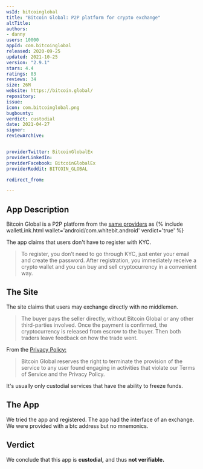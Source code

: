 ```yaml
---
wsId: bitcoinglobal
title: "Bitcoin Global: P2P platform for crypto exchange"
altTitle: 
authors:
- danny
users: 10000
appId: com.bitcoinglobal
released: 2020-09-25
updated: 2021-10-25
version: "2.9.1"
stars: 4.4
ratings: 83
reviews: 34
size: 26M
website: https://bitcoin.global/
repository: 
issue: 
icon: com.bitcoinglobal.png
bugbounty: 
verdict: custodial
date: 2021-04-27
signer: 
reviewArchive:


providerTwitter: BitcoinGlobalEx
providerLinkedIn: 
providerFacebook: BitcoinGlobalEx
providerReddit: BITCOIN_GLOBAL

redirect_from:

---
```



## App Description

Bitcoin Global is a P2P platform from the [same providers](https://whitebit.com/bitcoin-global) as {% include walletLink.html wallet='android/com.whitebit.android' verdict='true' %}

The app claims that users don't have to register with KYC. 

> To register, you don’t need to go through KYC, just enter your email and create the password. After registration, you immediately receive a crypto wallet and you can buy and sell cryptocurrency in a convenient way.

## The Site

The site claims that users may exchange directly with no middlemen.

> The buyer pays the seller directly, without Bitcoin Global or any other third-parties involved. Once the payment is confirmed, the cryptocurrency is released from escrow to the buyer. Then both traders leave feedback on how the trade went.

From the [Privacy Policy:](https://bitcoin.global/privacy-policy)

> Bitcoin Global reserves the right to terminate the provision of the service to any user found engaging in activities that violate our Terms of Service and the Privacy Policy.

It's usually only custodial services that have the ability to freeze funds.

## The App

We tried the app and registered. The app had the interface of an exchange. We were provided with a btc address but no mnemonics. 

## Verdict
We conclude that this app is **custodial,** and thus **not verifiable.**
